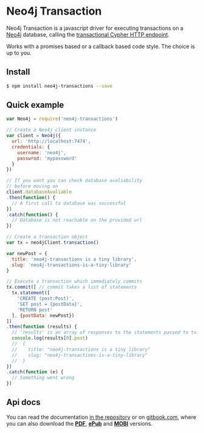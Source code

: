 # Neo4j Transaction

Neo4j Transaction is a javascript driver for executing transactions on a [Neo4j](http://neo4j.com/) database, calling the [transactional Cypher HTTP endpoint](http://neo4j.com/docs/stable/rest-api-transactional.html).

Works with a promises based or a callback based code style. The choice is up to you.

## Install
```bash
$ npm install neo4j-transactions --save
```

## Quick example
```javascript
var Neo4j = require('neo4j-transactions')

// Create a Neo4j client instance
var client = Neo4j({
  url: 'http://localhost:7474',
  credentials: {
    username: 'neo4j',
    passwrod: 'mypassword'
  }
})

// If you want you can check database avaliability
// before moving on
client.databaseAvaliable
.then(function() {
  // A first call to database was successful
})
.catch(function() {
  // Database is not reachable on the provided url
})

// Create a transaction object
var tx = neo4jClient.transaction()

var newPost = {
  title: 'neo4j-transactions is a tiny library',
  slug: 'neo4j-transactions-is-a-tiny-library'
}

// Execute a transaction which immediately commits
tx.commit([ // commit takes a list of statements
  tx.statement([
    'CREATE (post:Post)',
    'SET post = {postData}',
    'RETURN post'
  ], {postData: newPost})
])
.then(function (results) {
  // 'results' is an array of responses to the statements passed to tx.commit
  console.log(results[0].post)
  //  {
  //    title: "neo4j-transactions is a tiny library"
  //    slug: "neo4j-transactions-is-a-tiny-library"
  //  }
})
.catch(function (e) {
  // Something went wrong
})
```

## Api docs
You can read the documentation [in the repository](/docs/api/index.md) or on [gitbook.com](https://www.gitbook.com/book/gtriggiano/neo4j-transactions/details), where you can also download the [**PDF**](https://www.gitbook.com/download/pdf/book/gtriggiano/neo4j-transactions), [**ePub**](https://www.gitbook.com/download/epub/book/gtriggiano/neo4j-transactions) and [**MOBI**](https://www.gitbook.com/download/mobi/book/gtriggiano/neo4j-transactions) versions.